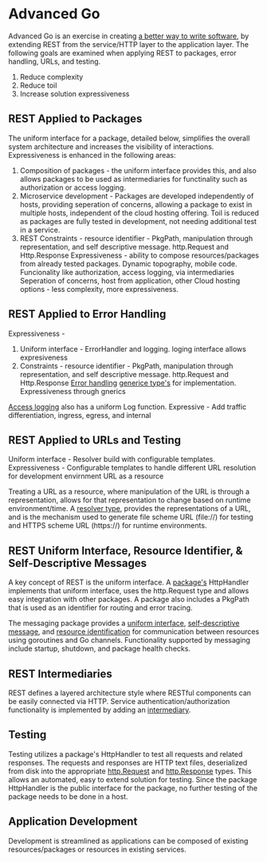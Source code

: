 # Advanced Go

Advanced Go is an exercise in creating [a better way to write software][robpike], by extending REST from the service/HTTP layer to the application layer. The following goals are examined when applying REST to packages, error handling, URLs, and testing. <!-- Go is a project to make building production software easier and more productive. -->

1. Reduce complexity
2. Reduce toil
3. Increase solution expressiveness   

 
## REST Applied to Packages
The uniform interface for a package, detailed below, simplifies the overall system architecture and increases the visibility of interactions. Expressiveness is enhanced in the following areas:
1. Composition of packages - the uniform interface provides this, and also allows packages to be used as intermediaries for functinality such as authorization or access logging.
2. Microservice development - Packages are developed independently of hosts, providing seperation of concerns, allowing a package to exist in multiple hosts, independent of the cloud hosting offering. Toil is reduced as packages are fully tested in development, not needing additional test in a service.
3. REST Constraints - resource identifier - PkgPath, manipulation through representation, and self descriptive message. http.Request and Http.Response
Expressiveness - ability to compose resources/packages from already tested packages. Dynamic topography, mobile code.
Funcionality like authorization, access logging, via intermediaries
Seperation of concerns, host from application, other Cloud hosting options - less complexity, more expressiveness.


## REST Applied to Error Handling 
Expressiveness - 
1. Uniform interface - ErrorHandler and logging. loging interface allows expresiveness
2. Constraints - resource identifier - PkgPath, manipulation through representation, and self descriptive message. http.Request and Http.Response
[Error handling][errorhandler] [generice type's][loghandler] for implementation.
Expressiveness through gnerics 

[Access logging][logger] also has a uniform Log function.  Expressive - Add traffic differentiation, ingress, egress, and internal

## REST Applied to URLs and Testing
Uniform interface - Resolver build with configurable templates. Expressiveness - Configurable templates to handle different URL resolution for development envirnment
URL as a resource


Treating a URL as a resource, where manipulation of the URL is through a representation, allows for that representation to change based on runtime environment/time. A [resolver type][resolver], provides the representations of a URL, and is the mechanism used to generate file scheme URL (file://) for testing and HTTPS scheme URL (https://) for runtime environments.


## REST Uniform Interface, Resource Identifier, & Self-Descriptive Messages
A key concept of REST is the uniform interface. A [package's][domainservice] HttpHandler implements that uniform interface, uses the http.Request type and allows easy integration with other packages. A package also includes a PkgPath that is used as an identifier for routing and error tracing.

The messaging package provides a [uniform interface][msgsend], [self-descriptive message][msgcore], and [resource identification][msgcore] for communication between resources using goroutines and Go channels. Functionality supported by messaging include startup, shutdown, and package health checks.



## REST Intermediaries
REST defines a layered architecture style where RESTful components can be easily connected via HTTP. Service authentication/authorization functionality is implemented by adding an [intermediary][intermediary].


## Testing
Testing utilizes a package's HttpHandler to test all requests and related responses. The requests and responses are HTTP text files, deserialized from disk into the appropriate [http.Request][httprequest] and [http.Response][httpresponse] types. This allows an automated, easy to extend solution for testing. Since the package HttpHandler is the public interface for the package, no further testing of the package needs to be done in a host.  

## Application Development
Development is streamlined as applications can be composed of existing resources/packages or resources in existing services. 

[robpike]: <https://thenewstack.io/golang-co-creator-rob-pike-what-go-got-right-and-wrong>
[errorhandler]: <https://pkg.go.dev/github.com/advanced-go/core/runtime#ErrorHandler>
[loghandler]: <https://pkg.go.dev/github.com/advanced-go/core/runtime#Log>
[msgcore]: <https://pkg.go.dev/github.com/advanced-go/core/messaging#Message>
[msgsend]: <https://pkg.go.dev/github.com/advanced-go/core/messaging#SendFunc>
[domainservice]: <https://pkg.go.dev/github.com/advanced-go/example-domain/service>
[logger]: <https://pkg.go.dev/github.com/advanced-go/core/access#Log>
[intermediary]: <https://pkg.go.dev/github.com/advanced-go/core/host#ServeHTTPFunc>
[httprequest]: <https://pkg.go.dev/net/http#Request>
[httpresponse]: <https://pkg.go.dev/net/http#Response>
[resolver]: <https://pkg.go.dev/github.com/advanced-go/core/uri#Resolver>

<!--
### Hi there 👋


**advanced-go/advanced-go** is a ✨ _special_ ✨ repository because its `README.md` (this file) appears on your GitHub profile.

Here are some ideas to get you started:

- 🔭 I’m currently working on ...
- 🌱 I’m currently learning ...
- 👯 I’m looking to collaborate on ...
- 🤔 I’m looking for help with ...
- 💬 Ask me about ...
- 📫 How to reach me: ...
- 😄 Pronouns: ...
- ⚡ Fun fact: ...
-->
